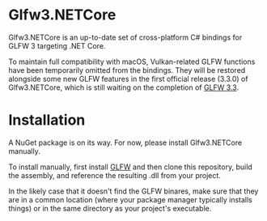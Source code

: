 # Glfw3.NETCore
Glfw3.NETCore is an up-to-date set of cross-platform C# bindings for GLFW 3 targeting .NET Core.

To maintain full compatibility with macOS, Vulkan-related GLFW functions have been temporarily omitted from the bindings. They will be restored alongside some new GLFW features in the first official release (3.3.0) of Glfw3.NETCore, which is still waiting on the completion of [GLFW 3.3](https://github.com/glfw/glfw/milestone/12).

# Installation

A NuGet package is on its way. For now, please install Glfw3.NETCore manually.

To install manually, first install [GLFW](http://www.glfw.org/) and then clone this repository, build the assembly, and reference the resulting .dll from your project.

In the likely case that it doesn't find the GLFW binares, make sure that they are in a common location (where your package manager typically installs things) or in the same directory as your project's executable.
